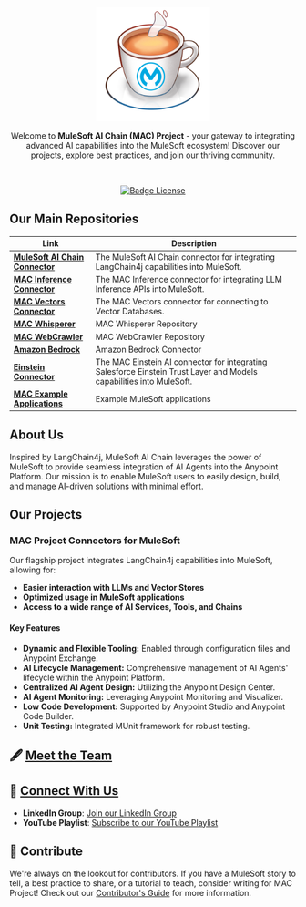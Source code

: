 <div align = center>

<br>
<img src="https://github.com/MuleChain-Project/.github/blob/main/profile/assets/mulechain-project-logo.png" width="200" alt="banner">
<br>

Welcome to **MuleSoft AI Chain (MAC) Project** - your gateway to integrating advanced AI capabilities into the MuleSoft ecosystem! Discover our projects, explore best practices, and join our thriving community.

<br>

[![Badge License]][License]

</div>

## Our Main Repositories

| Link | Description |
|------------|-------------|
| **[MuleSoft AI Chain Connector](https://github.com/MuleChain-Project/mulechain-ai-connector)** | The MuleSoft AI Chain connector for integrating LangChain4j capabilities into MuleSoft. |
| **[MAC Inference Connector](https://github.com/MuleSoft-AI-Chain-Project/mule-inference-connector)** | The MAC Inference connector for integrating LLM Inference APIs into MuleSoft. |
| **[MAC Vectors Connector](https://github.com/MuleChain-Project/mulechain-vectors)** | The MAC Vectors connector for connecting to Vector Databases. |
| **[MAC Whisperer](https://github.com/MuleSoft-AI-Chain-Project/mac-whisperer)** | MAC Whisperer Repository |
| **[MAC WebCrawler](https://github.com/MuleSoft-AI-Chain-Project/mac-web-crawler)** | MAC WebCrawler Repository |
| **[Amazon Bedrock](https://github.com/MuleSoft-AI-Chain-Project/mac-aws-bedrock)** | Amazon Bedrock Connector |
| **[Einstein Connector](https://github.com/MuleChain-Project/mulechain-einstein1-connector)** | The MAC Einstein AI connector for integrating Salesforce Einstein Trust Layer and Models capabilities into MuleSoft. |
| **[MAC Example Applications](https://github.com/MuleChain-Project/example-mule-apps)** | Example MuleSoft applications |

## About Us

Inspired by LangChain4j, MuleSoft AI Chain leverages the power of MuleSoft to provide seamless integration of AI Agents into the Anypoint Platform. Our mission is to enable MuleSoft users to easily design, build, and manage AI-driven solutions with minimal effort.

## Our Projects

### MAC Project Connectors for MuleSoft

Our flagship project integrates LangChain4j capabilities into MuleSoft, allowing for:

- **Easier interaction with LLMs and Vector Stores**
- **Optimized usage in MuleSoft applications**
- **Access to a wide range of AI Services, Tools, and Chains**

#### Key Features

- **Dynamic and Flexible Tooling:** Enabled through configuration files and Anypoint Exchange.
- **AI Lifecycle Management:** Comprehensive management of AI Agents' lifecycle within the Anypoint Platform.
- **Centralized AI Agent Design:** Utilizing the Anypoint Design Center.
- **AI Agent Monitoring:** Leveraging Anypoint Monitoring and Visualizer.
- **Low Code Development:** Supported by Anypoint Studio and Anypoint Code Builder.
- **Unit Testing:** Integrated MUnit framework for robust testing.

## 🖋 [Meet the Team](https://mac-project.ai/about)

## 🤝 [Connect With Us](https://mac-project.ai/contact)

- **LinkedIn Group**: [Join our LinkedIn Group](https://lnkd.in/gW3eZrbF)
- **YouTube Playlist**: [Subscribe to our YouTube Playlist](https://www.youtube.com/watch?v=M2WdsXceFSc&list=PLz4dNaMPHvpEwXovTuNtW4L11ngBE7ZmA)

## 🤖 Contribute

We're always on the lookout for contributors. If you have a MuleSoft story to tell, a best practice to share, or a tutorial to teach, consider writing for MAC Project! Check out our [Contributor's Guide](https://mac-project.ai/docs/contribute) for more information.

<!----------------------------------{ Links }--------------------------------->


[Install]: https://github.com/amirkhan-ak-sf/langchain4mule/tree/master
[AgentStatic]: https://github.com/amirkhan-ak-sf/mulechain-agent
[AgentNextJs]: https://github.com/mboss37/mulechain-agent
[License]: https://github.com/MuleChain-Project/.github/blob/main/LICENSE

<!----------------------------------{ Badges }--------------------------------->

[Badge License]: https://img.shields.io/github/license/MuleChain-Project/.github
